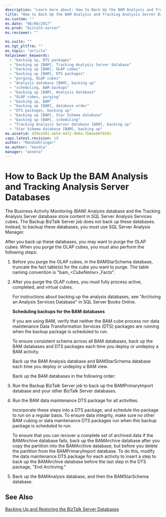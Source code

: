 ```yaml
---
description: "Learn more about: How to Back Up the BAM Analysis and Tracking Analysis Server Databases"
title: "How to Back Up the BAM Analysis and Tracking Analysis Server Databases | Microsoft Docs"
ms.custom: ""
ms.date: "06/08/2017"
ms.prod: "biztalk-server"
ms.reviewer: ""

ms.suite: ""
ms.tgt_pltfrm: ""
ms.topic: "article"
helpviewer_keywords: 
  - "backing up, DTS packages"
  - "backing up [BAM], Tracking Analysis Server database"
  - "backing up [BAM], OLAP cubes"
  - "backing up [BAM], DTS packages"
  - "purging, OLAP cubes"
  - "Analysis database [BAM], backing up"
  - "scheduling, BAM backups"
  - "backing up [BAM], Analysis database"
  - "OLAP cubes, purging"
  - "backing up, BAM"
  - "backing up [BAM], database order"
  - "DTS packages, backing up"
  - "backing up [BAM], Star Schema database"
  - "backing up [BAM], scheduling"
  - "Tracking Analysis Server database [BAM], backing up"
  - "Star Schema database [BAM], backing up"
ms.assetid: d39e3491-ab54-44f2-990a-7b8ee86f0501
caps.latest.revision: 19
author: "MandiOhlinger"
ms.author: "mandia"
manager: "anneta"
---
```

# How to Back Up the BAM Analysis and Tracking Analysis Server Databases
The Business Activity Monitoring (BAM) Analysis database and the Tracking Analysis Server database store content in SQL Server Analysis Services cubes. The Backup BizTalk Server job does not back up these databases. Instead, to backup these databases, you must use SQL Server Analysis Manager.  
  
 After you back up these databases, you may want to purge the OLAP cubes. When you purge the OLAP cubes, you must also perform the following steps:  
  
1. Before you purge the OLAP cubes, in the BAMStarSchema database, truncate the fact table(s) for the cube you want to purge. The table naming convention is "bam_*\<CubeName\>*_Facts".  
  
2. After you purge the OLAP cubes, you must fully process active, completed, and virtual cubes.  
  
   For instructions about backing up the analysis databases, see "Archiving an Analysis Services Database" in SQL Server Books Online.  
  
   **Scheduling backups for the BAM databases**  
  
   If you are using BAM, verify that neither the BAM cube process nor data maintenance Data Transformation Services (DTS) packages are running when the backup package is scheduled to run.  
  
   To ensure consistent schema across all BAM databases, back up the BAM databases and DTS packages each time you deploy or undeploy a BAM activity.  
  
   Back up the BAM Analysis database and BAMStarSchema database each time you deploy or undeploy a BAM view.  
  
   Back up the BAM databases in the following order:  
  
3. Run the Backup BizTalk Server job to back up the BAMPrimaryImport database and your other BizTalk Server databases.  
  
4. Run the BAM data maintenance DTS package for all activities.  
  
    Incorporate these steps into a DTS package, and schedule the package to run on a regular basis. To ensure data integrity, make sure no other BAM cubing or data maintenance DTS packages run when this backup package is scheduled to run.  
  
    To ensure that you can recover a complete set of archived data if the BAMArchive database fails, back up the BAMArchive database after you copy the partition into the BAMArchive database, but before you delete the partition from the BAMPrimaryImport database. To do this, modify the data maintenance DTS package for each activity to insert a step to back up the BAMArchive database before the last step in the DTS package, "End Archiving."  
  
5. Back up the BAMAnalysis database, and then the BAMStarSchema database.  
  
## See Also  
 [Backing Up and Restoring the BizTalk Server Databases](../core/backing-up-and-restoring-the-biztalk-server-databases.md)

